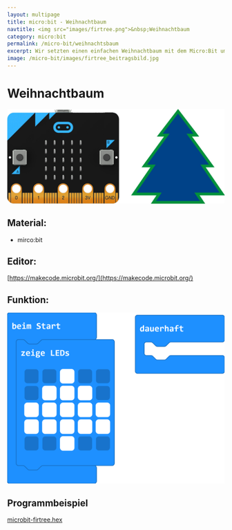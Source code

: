 ```yaml
---
layout: multipage
title: micro:bit - Weihnachtbaum
navtitle: <img src="images/firtree.png">&nbsp;Weihnachtbaum
category: micro:bit
permalink: /micro-bit/weihnachtsbaum
excerpt: Wir setzten einen einfachen Weihnachtbaum mit dem Micro:Bit um.
image: /micro-bit/images/firtree_beitragsbild.jpg
---
```


# Weihnachtbaum

![](images/firtree_beitragsbild.jpg)

## Material:

+ mirco:bit

## Editor:

[https://makecode.microbit.org/](https://makecode.microbit.org/)

## Funktion:
<!--Anleitung -->

![](images/microbit-Screenshot-firtree.png)

## Programmbeispiel
[microbit-firtree.hex](appendix/microbit-firtree.hex)
